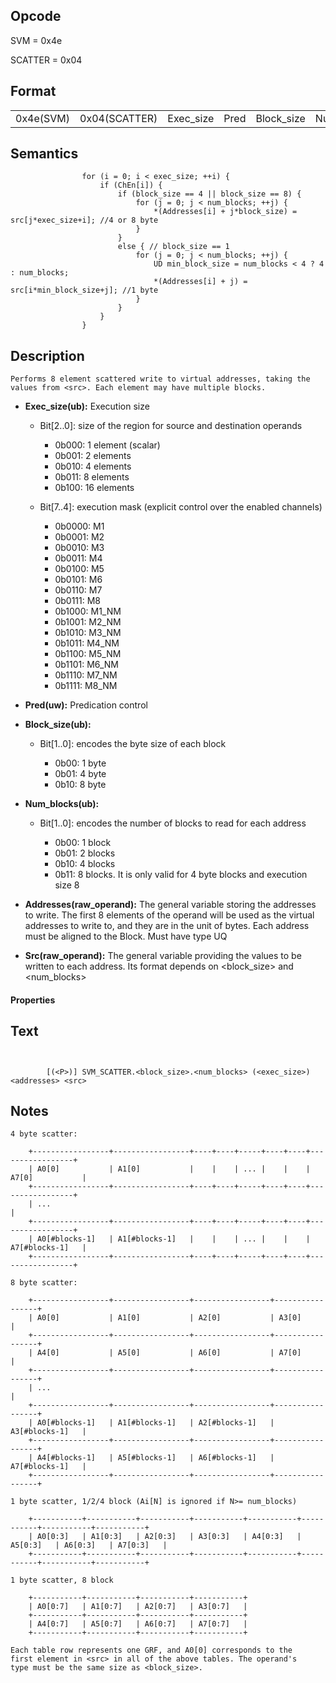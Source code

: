 <!---======================= begin_copyright_notice ============================

Copyright (C) 2020-2021 Intel Corporation

SPDX-License-Identifier: MIT

============================= end_copyright_notice ==========================-->

 

## Opcode

  SVM = 0x4e

  SCATTER = 0x04

## Format

| | | | | | |
| --- | --- | --- | --- | --- | --- |
| 0x4e(SVM) | 0x04(SCATTER) | Exec_size | Pred | Block_size | Num_blocks | Addresses | Src |


## Semantics




                    for (i = 0; i < exec_size; ++i) {
                        if (ChEn[i]) {
                            if (block_size == 4 || block_size == 8) {
                                for (j = 0; j < num_blocks; ++j) {
                                    *(Addresses[i] + j*block_size) = src[j*exec_size+i]; //4 or 8 byte
                                }
                            }
                            else { // block_size == 1
                                for (j = 0; j < num_blocks; ++j) {
                                    UD min_block_size = num_blocks < 4 ? 4 : num_blocks;
                                    *(Addresses[i] + j) = src[i*min_block_size+j]; //1 byte
                                }
                            }
                        }
                    }

## Description


    Performs 8 element scattered write to virtual addresses, taking the
    values from <src>. Each element may have multiple blocks.

- **Exec_size(ub):** Execution size
 
  - Bit[2..0]: size of the region for source and destination operands
 
    - 0b000:  1 element (scalar) 
    - 0b001:  2 elements 
    - 0b010:  4 elements 
    - 0b011:  8 elements 
    - 0b100:  16 elements 
  - Bit[7..4]: execution mask (explicit control over the enabled channels)
 
    - 0b0000:  M1 
    - 0b0001:  M2 
    - 0b0010:  M3 
    - 0b0011:  M4 
    - 0b0100:  M5 
    - 0b0101:  M6 
    - 0b0110:  M7 
    - 0b0111:  M8 
    - 0b1000:  M1_NM 
    - 0b1001:  M2_NM 
    - 0b1010:  M3_NM 
    - 0b1011:  M4_NM 
    - 0b1100:  M5_NM 
    - 0b1101:  M6_NM 
    - 0b1110:  M7_NM 
    - 0b1111:  M8_NM
- **Pred(uw):** Predication control

- **Block_size(ub):** 
 
  - Bit[1..0]: encodes the byte size of each block
 
    - 0b00:  1 byte 
    - 0b01:  4 byte 
    - 0b10:  8 byte
- **Num_blocks(ub):** 
 
  - Bit[1..0]: encodes the number of blocks to read for each address
 
    - 0b00:  1 block 
    - 0b01:  2 blocks 
    - 0b10:  4 blocks 
    - 0b11:  8 blocks. It is only valid for 4 byte blocks and execution size 8
- **Addresses(raw_operand):** The general variable storing the addresses to write. The first 8 elements of the operand will be used as the virtual addresses to write to, and they are in the unit of bytes. Each address must be aligned to the Block. Must have type UQ

- **Src(raw_operand):** The general variable providing the values to be written to each address. Its format depends on <block_size>  and <num_blocks>

#### Properties


## Text
```
    

		[(<P>)] SVM_SCATTER.<block_size>.<num_blocks> (<exec_size>) <addresses> <src>
```



## Notes




    4 byte scatter:

        +-----------------+-----------------+----+----+-----+----+----+-----------------+
        | A0[0]           | A1[0]           |    |    | ... |    |    | A7[0]           |
        +-----------------+-----------------+----+----+-----+----+----+-----------------+
        | ...                                                                           |
        +-----------------+-----------------+----+----+-----+----+----+-----------------+
        | A0[#blocks-1]   | A1[#blocks-1]   |    |    | ... |    |    | A7[#blocks-1]   |
        +-----------------+-----------------+----+----+-----+----+----+-----------------+

    8 byte scatter:

        +-----------------+-----------------+-----------------+-----------------+
        | A0[0]           | A1[0]           | A2[0]           | A3[0]           |
        +-----------------+-----------------+-----------------+-----------------+
        | A4[0]           | A5[0]           | A6[0]           | A7[0]           |
        +-----------------+-----------------+-----------------+-----------------+
        | ...                                                                   |
        +-----------------+-----------------+-----------------+-----------------+
        | A0[#blocks-1]   | A1[#blocks-1]   | A2[#blocks-1]   | A3[#blocks-1]   |
        +-----------------+-----------------+-----------------+-----------------+
        | A4[#blocks-1]   | A5[#blocks-1]   | A6[#blocks-1]   | A7[#blocks-1]   |
        +-----------------+-----------------+-----------------+-----------------+

    1 byte scatter, 1/2/4 block (Ai[N] is ignored if N>= num_blocks)

        +-----------+-----------+-----------+-----------+-----------+-----------+-----------+-----------+
        | A0[0:3]   | A1[0:3]   | A2[0:3]   | A3[0:3]   | A4[0:3]   | A5[0:3]   | A6[0:3]   | A7[0:3]   |
        +-----------+-----------+-----------+-----------+-----------+-----------+-----------+-----------+

    1 byte scatter, 8 block

        +-----------+-----------+-----------+-----------+
        | A0[0:7]   | A1[0:7]   | A2[0:7]   | A3[0:7]   |
        +-----------+-----------+-----------+-----------+
        | A4[0:7]   | A5[0:7]   | A6[0:7]   | A7[0:7]   |
        +-----------+-----------+-----------+-----------+

    Each table row represents one GRF, and A0[0] corresponds to the
    first element in <src> in all of the above tables. The operand's
    type must be the same size as <block_size>.
